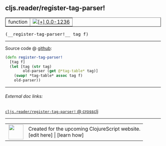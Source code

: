 ## cljs.reader/register-tag-parser!



 <table border="1">
<tr>
<td>function</td>
<td><a href="https://github.com/cljsinfo/cljs-api-docs/tree/0.0-1236"><img valign="middle" alt="[+] 0.0-1236" title="Added in 0.0-1236" src="https://img.shields.io/badge/+-0.0--1236-lightgrey.svg"></a> </td>
</tr>
</table>


 <samp>
(__register-tag-parser!__ tag f)<br>
</samp>

---







Source code @ [github](https://github.com/clojure/clojurescript/blob/r1.7.58/src/main/cljs/cljs/reader.cljs#L589-L594):

```clj
(defn register-tag-parser!
  [tag f]
  (let [tag (str tag)
        old-parser (get @*tag-table* tag)]
    (swap! *tag-table* assoc tag f)
    old-parser))
```

<!--
Repo - tag - source tree - lines:

 <pre>
clojurescript @ r1.7.58
└── src
    └── main
        └── cljs
            └── cljs
                └── <ins>[reader.cljs:589-594](https://github.com/clojure/clojurescript/blob/r1.7.58/src/main/cljs/cljs/reader.cljs#L589-L594)</ins>
</pre>

-->

---



###### External doc links:

[`cljs.reader/register-tag-parser!` @ crossclj](http://crossclj.info/fun/cljs.reader.cljs/register-tag-parser%21.html)<br>

---

 <table>
<tr><td>
<img valign="middle" align="right" width="48px" src="http://i.imgur.com/Hi20huC.png">
</td><td>
Created for the upcoming ClojureScript website.<br>
[edit here] | [learn how]
</td></tr></table>

[edit here]:https://github.com/cljsinfo/cljs-api-docs/blob/master/cljsdoc/cljs.reader_register-tag-parserBANG.cljsdoc
[learn how]:https://github.com/cljsinfo/cljs-api-docs/wiki/cljsdoc-files

<!--

This information was too distracting to show to readers, but I'll leave it
commented here since it is helpful to:

- pretty-print the data used to generate this document
- and show how to retrieve that data



The API data for this symbol:

```clj
{:ns "cljs.reader",
 :name "register-tag-parser!",
 :type "function",
 :signature ["[tag f]"],
 :source {:code "(defn register-tag-parser!\n  [tag f]\n  (let [tag (str tag)\n        old-parser (get @*tag-table* tag)]\n    (swap! *tag-table* assoc tag f)\n    old-parser))",
          :title "Source code",
          :repo "clojurescript",
          :tag "r1.7.58",
          :filename "src/main/cljs/cljs/reader.cljs",
          :lines [589 594]},
 :full-name "cljs.reader/register-tag-parser!",
 :full-name-encode "cljs.reader_register-tag-parserBANG",
 :history [["+" "0.0-1236"]]}

```

Retrieve the API data for this symbol:

```clj
;; from Clojure REPL
(require '[clojure.edn :as edn])
(-> (slurp "https://raw.githubusercontent.com/cljsinfo/cljs-api-docs/catalog/cljs-api.edn")
    (edn/read-string)
    (get-in [:symbols "cljs.reader/register-tag-parser!"]))
```

-->
